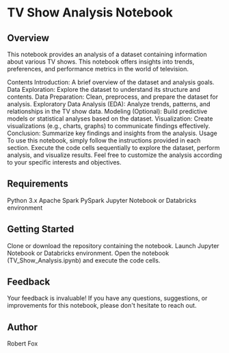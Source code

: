 # TV Show Analysis Notebook
## Overview
This notebook provides an analysis of a dataset containing information about various TV shows. This notebook offers insights into trends, preferences, and performance metrics in the world of television.

Contents
Introduction: A brief overview of the dataset and analysis goals.
Data Exploration: Explore the dataset to understand its structure and contents.
Data Preparation: Clean, preprocess, and prepare the dataset for analysis.
Exploratory Data Analysis (EDA): Analyze trends, patterns, and relationships in the TV show data.
Modeling (Optional): Build predictive models or statistical analyses based on the dataset.
Visualization: Create visualizations (e.g., charts, graphs) to communicate findings effectively.
Conclusion: Summarize key findings and insights from the analysis.
Usage
To use this notebook, simply follow the instructions provided in each section. Execute the code cells sequentially to explore the dataset, perform analysis, and visualize results. Feel free to customize the analysis according to your specific interests and objectives.

## Requirements
Python 3.x
Apache Spark
PySpark
Jupyter Notebook or Databricks environment

## Getting Started
Clone or download the repository containing the notebook.
Launch Jupyter Notebook or Databricks environment.
Open the notebook (TV_Show_Analysis.ipynb) and execute the code cells.

## Feedback
Your feedback is invaluable! If you have any questions, suggestions, or improvements for this notebook, please don't hesitate to reach out.

## Author
Robert Fox